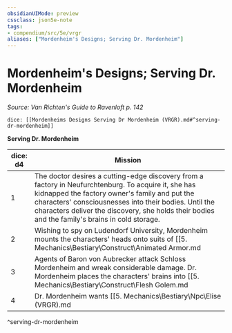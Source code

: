 ```yaml
---
obsidianUIMode: preview
cssclass: json5e-note
tags:
- compendium/src/5e/vrgr
aliases: ["Mordenheim's Designs; Serving Dr. Mordenheim"]
---
```

# Mordenheim's Designs; Serving Dr. Mordenheim
*Source: Van Richten's Guide to Ravenloft p. 142* 

`dice: [[Mordenheims Designs Serving Dr Mordenheim (VRGR).md#^serving-dr-mordenheim]]`

**Serving Dr. Mordenheim**

| dice: d4 | Mission |
|----------|---------|
| 1 | The doctor desires a cutting-edge discovery from a factory in Neufurchtenburg. To acquire it, she has kidnapped the factory owner's family and put the characters' consciousnesses into their bodies. Until the characters deliver the discovery, she holds their bodies and the family's brains in cold storage. |
| 2 | Wishing to spy on Ludendorf University, Mordenheim mounts the characters' heads onto suits of [[5. Mechanics\Bestiary\Construct\Animated Armor.md|animated armor]]. The characters will get their bodies back when they return with the information the doctor desires. |
| 3 | Agents of Baron von Aubrecker attack Schloss Mordenheim and wreak considerable damage. Dr. Mordenheim places the characters' brains into [[5. Mechanics\Bestiary\Construct\Flesh Golem.md|flesh golems]] and sets them loose to punish the baron. |
| 4 | Dr. Mordenheim wants [[5. Mechanics\Bestiary\Npc\Elise (VRGR).md|Elise]] found and returned. Using various monster parts, she creates unique hunter bodies with the statistics of [[5. Mechanics\Bestiary\Construct\Flesh Golem.md|flesh golems]] or   other monsters. She places the characters' minds into these bodies, promising to restore them when they bring her [[5. Mechanics\Bestiary\Npc\Elise (VRGR).md|Elise]]. |
^serving-dr-mordenheim